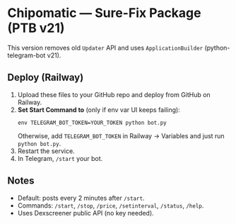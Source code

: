 # Chipomatic — Sure-Fix Package (PTB v21)

This version removes old `Updater` API and uses `ApplicationBuilder` (python-telegram-bot v21).

## Deploy (Railway)
1. Upload these files to your GitHub repo and deploy from GitHub on Railway.
2. **Set Start Command to** (only if env var UI keeps failing):
   ```
   env TELEGRAM_BOT_TOKEN=YOUR_TOKEN python bot.py
   ```
   Otherwise, add `TELEGRAM_BOT_TOKEN` in Railway → Variables and just run `python bot.py`.
3. Restart the service.
4. In Telegram, `/start` your bot.

## Notes
- Default: posts every 2 minutes after `/start`.
- Commands: `/start`, `/stop`, `/price`, `/setinterval`, `/status`, `/help`.
- Uses Dexscreener public API (no key needed).